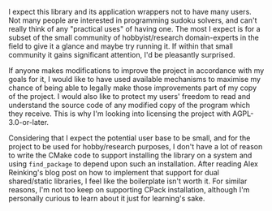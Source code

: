 <!-- SPDX-FileCopyrightText: 2020 David Fong -->
<!-- SPDX-License-Identifier: CC0-1.0 -->

I expect this library and its application wrappers not to have many users. Not many people are interested in programming sudoku solvers, and can't really think of any "practical uses" of having one. The most I expect is for a subset of the small community of hobbyist/research domain-experts in the field to give it a glance and maybe try running it. If within that small community it gains significant attention, I'd be pleasantly surprised.

If anyone makes modifications to improve the project in accordance with my goals for it, I would like to have used available mechanisms to maximise my chance of being able to legally make those improvements part of my copy of the project. I would also like to protect my users' freedom to read and understand the source code of any modified copy of the program which they receive. This is why I'm looking into licensing the project with AGPL-3.0-or-later.

Considering that I expect the potential user base to be small, and for the project to be used for hobby/research purposes, I don't have a lot of reason to write the CMake code to support installing the library on a system and using `find_package` to depend upon such an installation. After reading Alex Reinking's blog post on how to implement that support for dual shared/static libraries, I feel like the boilerplate isn't worth it. For similar reasons, I'm not too keep on supporting CPack installation, although I'm personally curious to learn about it just for learning's sake.